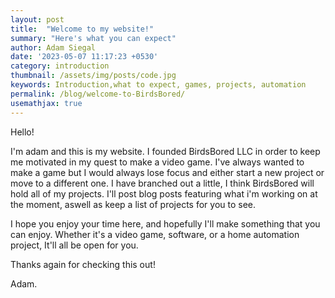 ```yaml
---
layout: post
title:  "Welcome to my website!"
summary: "Here's what you can expect"
author: Adam Siegal
date: '2023-05-07 11:17:23 +0530'
category: introduction
thumbnail: /assets/img/posts/code.jpg
keywords: Introduction,what to expect, games, projects, automation
permalink: /blog/welcome-to-BirdsBored/
usemathjax: true
---
```



Hello! 

I'm adam and this is my website. I founded BirdsBored LLC in order to keep me motivated in my quest to make a video game. I've always wanted to make a game but I would always lose focus and either start a new project or move to a different one. I have branched out a little, I think BirdsBored will hold all of my projects. I'll post blog posts featuring what i'm working on at the moment, aswell as keep a list of projects for you to see. 

I hope you enjoy your time here, and hopefully I'll make something that you can enjoy. Whether it's a video game, software, or a home automation project, It'll all be open for you.

Thanks again for checking this out!

Adam. 

